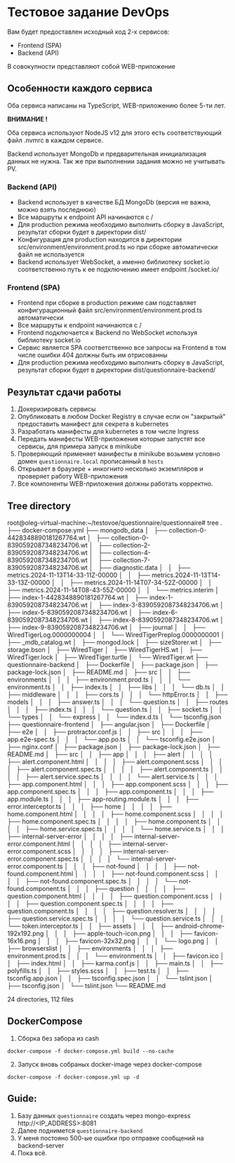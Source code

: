 # Тестовое задание DevOps

Вам будет предоставлен исходный код 2-х сервисов:
- Frontend (SPA)
- Backend (API)

В совокупности представляют собой WEB-приложение

## Особенности каждого сервиса

Оба сервиса написаны на TypeScript, WEB-приложению более 5-ти лет.

**ВНИМАНИЕ !**

Оба сервиса используют NodeJS v12 для этого есть соответствующий файл .nvmrc в каждом сервисе.

Backend использует MongoDb и предварительная инициализация данных не нужна. Так же при выполнении задания можно не учитывать PV.

### Backend (API)

- Backend использует в качестве БД MongoDb (версия не важна, можно взять последнюю)
- Все маршруты к endpoint API начинаются с /
- Для production режима необходимо выполнить сборку в JavaScript, результат сборки будет в директории dist/
- Конфигурация для production находится в директории src/environment/environment.prod.ts но при сборке автоматически файл не используется
- Backend использует WebSocket, а именно библиотеку socket.io соответственно путь к ее подключению имеет endpoint /socket.io/

### Frontend (SPA)

- Frontend при сборке в production режиме сам подставляет конфигурационный файл src/environment/environment.prod.ts автоматически
- Все маршруты к endpoint начинаются с /
- Frontend подключается к Backend по WebSocket используя библиотеку socket.io
- Сервис является SPA соответственно все запросы на Frontend в том числе ошибки 404 должны быть им отрисованны
- Для production режима необходимо выполнить сборку в JavaScript, результат сборки будет в директории dist/questionnaire-backend/

## Результат сдачи работы

1. Докеризировать сервисы
2. Опубликовать в любом Docker Registry в случае если он "закрытый" предоставить манифест для секрета в kubernetes
3. Разработать манифесты для kubernetes в том числе Ingress
4. Передать манифесты WEB-приложения которые запустят все сервисы, для примера запуск в minikube
5. Проверяющий применяет манифесты в minikube возьмем условно домен `questionnaire.local` прописанный в `hosts`
6. Открывает в браузере + инкогнито несколько экземпляров и проверяет работу WEB-приложения
7. Все компоненты WEB-приложения должны работать корректно.


## Tree directory

root@oleg-virtual-machine:~/testovoe/questionnaire/questionnaire# tree
.
├── docker-compose.yml
├── mongodb_data
│   ├── collection-0-4428348890181267764.wt
│   ├── collection-0-8390592087348234706.wt
│   ├── collection-2-8390592087348234706.wt
│   ├── collection-4-8390592087348234706.wt
│   ├── collection-7-8390592087348234706.wt
│   ├── diagnostic.data
│   │   ├── metrics.2024-11-13T14-33-11Z-00000
│   │   ├── metrics.2024-11-13T14-33-13Z-00000
│   │   ├── metrics.2024-11-14T07-34-52Z-00000
│   │   ├── metrics.2024-11-14T08-43-55Z-00000
│   │   └── metrics.interim
│   ├── index-1-4428348890181267764.wt
│   ├── index-1-8390592087348234706.wt
│   ├── index-3-8390592087348234706.wt
│   ├── index-5-8390592087348234706.wt
│   ├── index-6-8390592087348234706.wt
│   ├── index-8-8390592087348234706.wt
│   ├── index-9-8390592087348234706.wt
│   ├── journal
│   │   ├── WiredTigerLog.0000000004
│   │   └── WiredTigerPreplog.0000000001
│   ├── _mdb_catalog.wt
│   ├── mongod.lock
│   ├── sizeStorer.wt
│   ├── storage.bson
│   ├── WiredTiger
│   ├── WiredTigerHS.wt
│   ├── WiredTiger.lock
│   ├── WiredTiger.turtle
│   └── WiredTiger.wt
├── questionnaire-backend
│   ├── Dockerfile
│   ├── package.json
│   ├── package-lock.json
│   ├── README.md
│   ├── src
│   │   ├── environments
│   │   │   ├── environment.prod.ts
│   │   │   └── environment.ts
│   │   ├── index.ts
│   │   ├── libs
│   │   │   └── db.ts
│   │   ├── middleware
│   │   │   ├── cors.ts
│   │   │   └── httpError.ts
│   │   ├── models
│   │   │   ├── answer.ts
│   │   │   └── question.ts
│   │   ├── routes
│   │   │   ├── index.ts
│   │   │   └── question.ts
│   │   ├── socket.ts
│   │   └── types
│   │       └── express
│   │           └── index.d.ts
│   └── tsconfig.json
├── questionnaire-frontend
│   ├── angular.json
│   ├── Dockerfile
│   ├── e2e
│   │   ├── protractor.conf.js
│   │   ├── src
│   │   │   ├── app.e2e-spec.ts
│   │   │   └── app.po.ts
│   │   └── tsconfig.e2e.json
│   ├── nginx.conf
│   ├── package.json
│   ├── package-lock.json
│   ├── README.md
│   ├── src
│   │   ├── app
│   │   │   ├── alert
│   │   │   │   ├── alert.component.html
│   │   │   │   ├── alert.component.scss
│   │   │   │   ├── alert.component.spec.ts
│   │   │   │   ├── alert.component.ts
│   │   │   │   ├── alert.service.spec.ts
│   │   │   │   └── alert.service.ts
│   │   │   ├── app.component.html
│   │   │   ├── app.component.scss
│   │   │   ├── app.component.spec.ts
│   │   │   ├── app.component.ts
│   │   │   ├── app.module.ts
│   │   │   ├── app-routing.module.ts
│   │   │   ├── error.interceptor.ts
│   │   │   ├── home
│   │   │   │   ├── home.component.html
│   │   │   │   ├── home.component.scss
│   │   │   │   ├── home.component.spec.ts
│   │   │   │   ├── home.component.ts
│   │   │   │   ├── home.service.spec.ts
│   │   │   │   └── home.service.ts
│   │   │   ├── internal-server-error
│   │   │   │   ├── internal-server-error.component.html
│   │   │   │   ├── internal-server-error.component.scss
│   │   │   │   ├── internal-server-error.component.spec.ts
│   │   │   │   └── internal-server-error.component.ts
│   │   │   ├── not-found
│   │   │   │   ├── not-found.component.html
│   │   │   │   ├── not-found.component.scss
│   │   │   │   ├── not-found.component.spec.ts
│   │   │   │   └── not-found.component.ts
│   │   │   ├── question
│   │   │   │   ├── question.component.html
│   │   │   │   ├── question.component.scss
│   │   │   │   ├── question.component.spec.ts
│   │   │   │   ├── question.component.ts
│   │   │   │   ├── question.resolver.ts
│   │   │   │   ├── question.service.spec.ts
│   │   │   │   └── question.service.ts
│   │   │   └── token.interceptor.ts
│   │   ├── assets
│   │   │   ├── android-chrome-192x192.png
│   │   │   ├── apple-touch-icon.png
│   │   │   ├── favicon-16x16.png
│   │   │   ├── favicon-32x32.png
│   │   │   └── logo.png
│   │   ├── browserslist
│   │   ├── environments
│   │   │   ├── environment.prod.ts
│   │   │   └── environment.ts
│   │   ├── favicon.ico
│   │   ├── index.html
│   │   ├── karma.conf.js
│   │   ├── main.ts
│   │   ├── polyfills.ts
│   │   ├── styles.scss
│   │   ├── test.ts
│   │   ├── tsconfig.app.json
│   │   ├── tsconfig.spec.json
│   │   └── tslint.json
│   ├── tsconfig.json
│   └── tslint.json
└── README.md

24 directories, 112 files

## DockerCompose
1. Сборка без забора из cash
```
docker-compose -f docker-compose.yml build --no-cache
```
2. Запуск вновь собраных docker-image через docker-compose
```
docker-compose -f docker-compose.yml up -d
```

## Guide:

1. Базу данных ```questionnaire```  создать через mongo-express http://<IP_ADDRESS>:8081
2. Далее поднимется ```questionnaire-backend``` 
3. У меня постояно 500-ые ошибки про отправке сообщений на backend-server
4. Пока всё.

